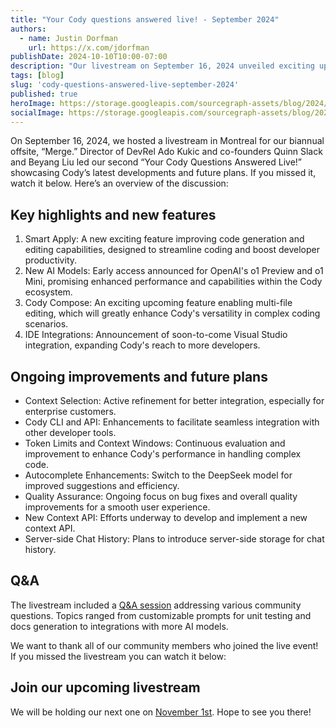 ```yaml
---
title: "Your Cody questions answered live! - September 2024"
authors:
  - name: Justin Dorfman
    url: https://x.com/jdorfman
publishDate: 2024-10-10T10:00-07:00
description: "Our livestream on September 16, 2024 unveiled exciting updates and future plans for Cody, including new features like Smart Apply and upcoming multi-file editing capabilities."
tags: [blog]
slug: 'cody-questions-answered-live-september-2024'
published: true
heroImage: https://storage.googleapis.com/sourcegraph-assets/blog/2024/cody-questions-answered-live-september-2024.jpg
socialImage: https://storage.googleapis.com/sourcegraph-assets/blog/2024/cody-questions-answered-live-september-2024.jpg
---
```


On September 16, 2024, we hosted a livestream in Montreal for our biannual offsite, “Merge.” Director of DevRel Ado Kukic and co-founders Quinn Slack and Beyang Liu led our second “Your Cody Questions Answered Live!” showcasing Cody’s latest developments and future plans. If you missed it, watch it below. Here’s an overview of the discussion:

## Key highlights and new features

1. Smart Apply: A new exciting feature improving code generation and editing capabilities, designed to streamline coding and boost developer productivity.
2. New AI Models: Early access announced for OpenAI's o1 Preview and o1 Mini, promising enhanced performance and capabilities within the Cody ecosystem.
3. Cody Compose: An exciting upcoming feature enabling multi-file editing, which will greatly enhance Cody's versatility in complex coding scenarios.
4. IDE Integrations: Announcement of soon-to-come Visual Studio integration, expanding Cody's reach to more developers.

<p align="center">
  <Badge text="Register for November's livestream!" color="blue" link="https://streamyard.com/watch/PP9kGxQSZEKX" size="large" circle={true} />
</p>

## Ongoing improvements and future plans

* Context Selection: Active refinement for better integration, especially for enterprise customers.
* Cody CLI and API: Enhancements to facilitate seamless integration with other developer tools.
* Token Limits and Context Windows: Continuous evaluation and improvement to enhance Cody's performance in handling complex code.
* Autocomplete Enhancements: Switch to the DeepSeek model for improved suggestions and efficiency.
* Quality Assurance: Ongoing focus on bug fixes and overall quality improvements for a smooth user experience.
* New Context API: Efforts underway to develop and implement a new context API.
* Server-side Chat History: Plans to introduce server-side storage for chat history.

## Q&A

The livestream included a [Q&A session](https://youtu.be/7f86LFpYefc?feature=shared&t=1880) addressing various community questions. Topics ranged from customizable prompts for unit testing and docs generation to integrations with more AI models.

We want to thank all of our community members who joined the live event! If you missed the livestream you can watch it below:

<YouTube
  title="Your Cody Questions Answered Live! - September 2024"
  id="7f86LFpYefc"
  showTitle={true}
/>

## Join our upcoming livestream

We will be holding our next one on [November 1st](https://streamyard.com/watch/PP9kGxQSZEKX). Hope to see you there!

<p align="center">
  <Badge text="Register for November's livestream!" color="blue" link="https://streamyard.com/watch/PP9kGxQSZEKX" size="large" circle={true} />
</p>
